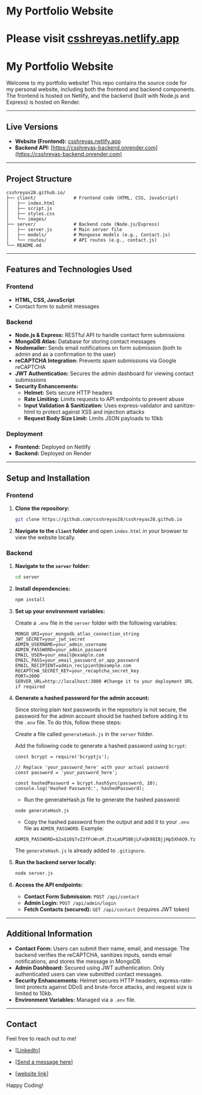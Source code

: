 # My Portfolio Website

# Please visit [csshreyas.netlify.app](https://csshreyas.netlify.app/)

# My Portfolio Website

Welcome to my portfolio website! This repo contains the source code for my personal website, including both the frontend and backend components. The frontend is hosted on Netlify, and the backend (built with Node.js and Express) is hosted on Render.

---

## Live Versions

- **Website (Frontend):** [csshreyas.netlify.app](https://csshreyas.netlify.app/)
- **Backend API:** [https://csshreyas-backend.onrender.com](https://csshreyas-backend.onrender.com)

---

## Project Structure

```
csshreyas28.github.io/
├── client/              # Frontend code (HTML, CSS, JavaScript)
│   ├── index.html
│   ├── script.js
│   ├── styles.css
│   └── images/
├── server/              # Backend code (Node.js/Express)
│   ├── server.js        # Main server file
│   ├── models/          # Mongoose models (e.g., Contact.js)
│   └── routes/          # API routes (e.g., contact.js)
└── README.md
```

---

## Features and Technologies Used

### Frontend
- **HTML, CSS, JavaScript**
- Contact form to submit messages

### Backend
- **Node.js & Express:** RESTful API to handle contact form submissions
- **MongoDB Atlas:** Database for storing contact messages
- **Nodemailer:** Sends email notifications on form submission (both to admin and as a confirmation to the user)
- **reCAPTCHA Integration:** Prevents spam submissions via Google reCAPTCHA
- **JWT Authentication:** Secures the admin dashboard for viewing contact submissions
- **Security Enhancements:**
  - **Helmet:** Sets secure HTTP headers
  - **Rate Limiting:** Limits requests to API endpoints to prevent abuse
  - **Input Validation & Sanitization:** Uses express-validator and sanitize-html to protect against XSS and injection attacks
  - **Request Body Size Limit:** Limits JSON payloads to 10kb

### Deployment
- **Frontend:** Deployed on Netlify
- **Backend:** Deployed on Render

---

## Setup and Installation

### Frontend
1. **Clone the repository:**
   ```bash
   git clone https://github.com/csshreyas28/csshreyas28.github.io
   ```
2. **Navigate to the `client` folder** and open `index.html` in your browser to view the website locally.

### Backend
1. **Navigate to the `server` folder:**
   ```bash
   cd server
   ```
2. **Install dependencies:**
   ```bash
   npm install
   ```
3. **Set up your environment variables:**

   Create a `.env` file in the `server` folder with the following variables:
   ```
   MONGO_URI=your_mongodb_atlas_connection_string
   JWT_SECRET=your_jwt_secret
   ADMIN_USERNAME=your_admin_username
   ADMIN_PASSWORD=your_admin_password
   EMAIL_USER=your_email@example.com
   EMAIL_PASS=your_email_password_or_app_password
   EMAIL_RECIPIENT=admin_recipient@example.com
   RECAPTCHA_SECRET_KEY=your_recaptcha_secret_key
   PORT=3000
   SERVER_URL=http://localhost:3000 #Change it to your deployment URL if required
   ```
4. **Generate a hashed password for the admin account:**

   Since storing plain text passwords in the repository is not secure, the password for the admin account should be hashed before adding it to the `.env` file. To do this, follow these steps:

   Create a file called `generateHash.js` in the `server` folder.

   Add the following code to generate a hashed password using `bcrypt`:
   ```
   const bcrypt = require('bcryptjs');

   // Replace 'your_password_here' with your actual password
   const password = 'your_password_here';

   const hashedPassword = bcrypt.hashSync(password, 10);
   console.log('Hashed Password:', hashedPassword);
   ```
   - Run the generateHash.js file to generate the hashed password:
   ```
   node generateHash.js
   ```
   - Copy the hashed password from the output and add it to your `.env` file as `ADMIN_PASSWORD`.
   Example:
   ```
   ADMIN_PASSWORD=$2a$10$7vZ3fFcWnsM.ZtxLmUP5B6jLFxQk98IBjjHp5Xh6O9.Yzq//jo8re
   ```

   The `generateHash.js` is already added to `.gitignore`.
5. **Run the backend server locally:**
   ```bash
   node server.js
   ```
6. **Access the API endpoints:**
   - **Contact Form Submission:** `POST /api/contact`
   - **Admin Login:** `POST /api/admin/login`
   - **Fetch Contacts (secured):** `GET /api/contact` (requires JWT token)

---

## Additional Information

- **Contact Form:** Users can submit their name, email, and message. The backend verifies the reCAPTCHA, sanitizes inputs, sends email notifications, and stores the message in MongoDB.
- **Admin Dashboard:** Secured using JWT authentication. Only authenticated users can view submitted contact messages.
- **Security Enhancements:** Helmet secures HTTP headers, express-rate-limit protects against DDoS and brute-force attacks, and request size is limited to 10kb.
- **Environment Variables:** Managed via a `.env` file.

---

## Contact

Feel free to reach out to me!

- [[LinkedIn](https://www.linkedin.com/in/csshreyas/)]

- [[Send a message here](https://csshreyas.netlify.app/#contact)]

- [[website link](https://csshreyas.netlify.app/)]

Happy Coding!
